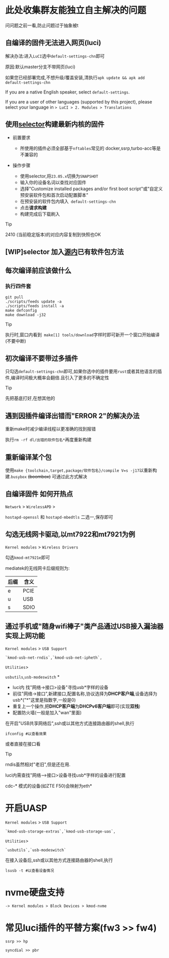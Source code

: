 # 此处收集群友能独立自主解决的问题

问问题之前一看,防止问题过于抽象被t

## 自编译的固件无法进入网页(luci)

  解决办法:进入`LuCI`选中`default-settings-chn`即可
  
  原因:默认master分支不带网页(luci)

  如果您已经部署完成,不想升级/覆盖安装,清执行`apk update && apk add default-settings-chn`

  If you are a native English speaker, select `default-settings`.
  
  If you are a user of other languages (supported by this project), please select your language in `> LuCI > 2. Modules > Translations`

## 使用[selector](https://firmware-selector.immortalwrt.org/)构建最新内核的固件

* 前置要求
  
    * 所使用的插件必须全部基于`nftables`常见的 docker,ssrp,turbo-acc等是不兼容的

* 操作步骤
    * 使用selector,将`23.05.x`切换为`SNAPSHOT`
    * 输入你的设备名词以查找对应固件
    * 选择"Customize installed packages and/or first boot script"或"自定义预安装软件包和首次启动配置脚本"
    * 在预安装的软件包内填入` default-settings-chn`
    * 点击**请求构建**
    * 构建完成后下载刷入

> [!TIP]
> 2410 (当前稳定版本)的对应内容复制到快照也OK

## [WIP]selector 加入[源内](https://help.mirrors.cernet.edu.cn/immortalwrt/)已有软件包方法

      
## 每次编译前应该做什么

  ### **执行四件套**
  
  ```
git pull
./scripts/feeds update -a
./scripts/feeds install -a
make defconfig
make download -j32
  ```

> [!TIP]
> 执行时,窗口内看到` make[1] tools/download`字样时即可新开一个窗口开始编译(不要中断)

## 初次编译不要带过多插件

  只勾选`default-settings-chn`即可,如果你选中的插件要用`rust`或者其他语言的插件,编译时间极大概率会翻倍.且引入了更多的不确定性

> [!TIP]
> 先把基底打好,在想其他的
>

## 遇到因插件编译出错而"ERROR 2"的解决办法

 
  重新make时减少编译线程以更准确的找到报错

  执行`rm -rf dl/出错的软件包名*`再度重新构建

<!-- > [!TIP]
> 当你见到`dl/uhttpd-2023.06.25\~34a8a74d.tar.zst`这种奇怪的源码包,删除之,继续make即可
>  -->
## 重新编译某个包  

 使用` make {toolchain,target,package/软件包名}/compile V=s -j17 `以重新构建.`busybox` ~~(boombox)~~ 可通过此方式解决

## 自编译固件 如何开热点
  `Network` > `WirelessAPD` > 

  `hostapd-openssl` 和 `hostapd-mbedtls` 二选一,保存即可

## 勾选无线网卡驱动,以mt7922和mt7921为例

  `Kernel modules` > `Wireless Drivers`

  勾选`kmod-mt7921e`即可

  mediatek的无线网卡后缀规则为:

  |  后缀  |  含义  |
  |-------|-------|
  |  e  |  PCIE  |
  |  u  |  USB  |
  |  s  |  SDIO  |

## 通过手机或"随身wifi棒子"类产品通过USB接入漏油器实现上网功能
  `Kernel modules` > `USB Support`
  
    `kmod-usb-net-rndis`,`kmod-usb-net-ipheth`,

  `Utilities`>

  `usbutils`,`usb-modeswitch`
*
  * luci内 找"网络->接口>设备"寻找usb*字样的设备
  * 前往"网络->接口",新建接口,配置名称,协议选择为**DHCP客户端**,设备选择为usb*("*"这里是指数字,一般是0)
  * 重复上一个操作,把**DHCP客户端**为**DHCPv6客户端**即可(实现**双栈**)
  * 配置防火墙(一般是加入"wan"里面)
  

  在开启"USB共享网络后",ssh或以其他方式连接路由器的shell,执行
    
    ifconfig #以查看效果

  或者直接在接口看
  
> [!TIP]
> rndis虽然相对"老旧",但是还在用.
>
> luci内需查找"网络-->接口>设备寻找usb*字样的设备进行配置
> 
> cdc-* 模式的设备(如ZTE F50)会映射为eth*
>

# 开启UASP

  `Kernel modules` > `USB Support`
  
    `kmod-usb-storage-extras`,`kmod-usb-storage-uas`,
  
  `Utilities`>
  
    `usbutils`,`usb-modeswitch`

  在接入设备后,ssh或以其他方式连接路由器的shell,执行

    lsusb -t #以查看设备情况

# nvme硬盘支持

  `-> Kernel modules > Block Devices > kmod-nvme`

# 常见luci插件的平替方案(fw3 >> fw4)

  `ssrp >> hp`
  
  `syncdial >> pbr`
  
